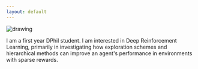 ```yaml
---
layout: default
---
```


<img src="https://github.com/oxwhirl/home/blob/master/assets/img/tabish.jpg?raw=true" alt="drawing" class="portrait"/>

I am a first year DPhil student. I am interested in Deep Reinforcement Learning, primarily in investigating how exploration schemes and hierarchical methods can improve an agent's performance in environments with sparse rewards.